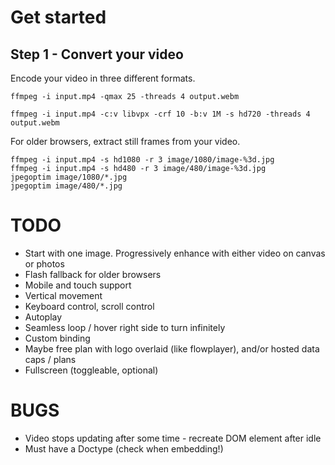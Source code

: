 # Get started

## Step 1 - Convert your video

Encode your video in three different formats.
    
    ffmpeg -i input.mp4 -qmax 25 -threads 4 output.webm

    ffmpeg -i input.mp4 -c:v libvpx -crf 10 -b:v 1M -s hd720 -threads 4 output.webm

For older browsers, extract still frames from your video.

    ffmpeg -i input.mp4 -s hd1080 -r 3 image/1080/image-%3d.jpg
    ffmpeg -i input.mp4 -s hd480 -r 3 image/480/image-%3d.jpg
    jpegoptim image/1080/*.jpg
    jpegoptim image/480/*.jpg

# TODO
 - Start with one image. Progressively enhance with either video on canvas or photos
 - Flash fallback for older browsers
 - Mobile and touch support
 - Vertical movement
 - Keyboard control, scroll control
 - Autoplay
 - Seamless loop / hover right side to turn infinitely
 - Custom binding
 - Maybe free plan with logo overlaid (like flowplayer), and/or hosted data caps / plans
 - Fullscreen (toggleable, optional)

# BUGS
 - Video stops updating after some time - recreate DOM element after idle
 - Must have a Doctype (check when embedding!)
